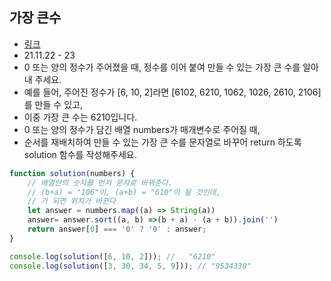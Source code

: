 ## 가장 큰수

- [링크](https://programmers.co.kr/learn/courses/30/lessons/42746#)
- 21.11.22 - 23
- 0 또는 양의 정수가 주어졌을 때, 정수를 이어 붙여 만들 수 있는 가장 큰 수를 알아내 주세요.
- 예를 들어, 주어진 정수가 [6, 10, 2]라면 [6102, 6210, 1062, 1026, 2610, 2106]를 만들 수 있고, 
- 이중 가장 큰 수는 6210입니다.
- 0 또는 양의 정수가 담긴 배열 numbers가 매개변수로 주어질 때, 
- 순서를 재배치하여 만들 수 있는 가장 큰 수를 문자열로 바꾸어 return 하도록 solution 함수를 작성해주세요.

```js
function solution(numbers) {
    // 배열안의 숫자를 먼저 문자로 바꿔준다. 
    // (b+a) = "106"이, (a+b) = "610"이 될 것인데,
    // 가 되면 위치가 바뀐다
    let answer = numbers.map((a) => String(a))
    answer= answer.sort((a, b) =>(b + a) - (a + b)).join('')
    return answer[0] === '0' ? '0' : answer;
}

console.log(solution([6, 10, 2])); // 	"6210"
console.log(solution([3, 30, 34, 5, 9])); // "9534330"
```